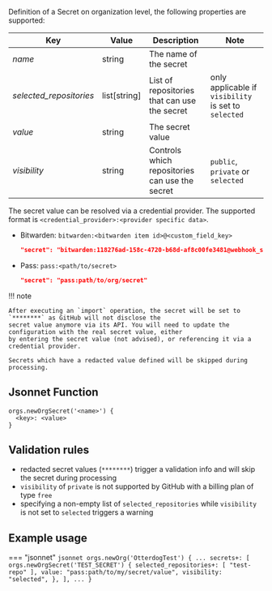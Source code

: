 Definition of a Secret on organization level, the following properties are supported:

| Key                     | Value          | Description                                    | Note                                                 |
|-------------------------|----------------|------------------------------------------------|------------------------------------------------------|
| _name_                  | string         | The name of the secret                         |                                                      |
| _selected_repositories_ | list[string]   | List of repositories that can use the secret   | only applicable if `visibility` is set to `selected` |
| _value_                 | string         | The secret value                               |                                                      |
| _visibility_            | string         | Controls which repositories can use the secret | `public`, `private` or `selected`                    |

The secret value can be resolved via a credential provider. The supported format is `<credential_provider>:<provider specific data>`.

- Bitwarden: `bitwarden:<bitwarden item id>@<custom_field_key>`

    ``` json
    "secret": "bitwarden:118276ad-158c-4720-b68d-af8c00fe3481@webhook_secret"
    ```

- Pass: `pass:<path/to/secret>`

    ``` json
    "secret": "pass:path/to/org/secret"
    ```

!!! note

    After executing an `import` operation, the secret will be set to `********` as GitHub will not disclose the
    secret value anymore via its API. You will need to update the configuration with the real secret value, either
    by entering the secret value (not advised), or referencing it via a credential provider.

    Secrets which have a redacted value defined will be skipped during processing.

## Jsonnet Function

``` jsonnet
orgs.newOrgSecret('<name>') {
  <key>: <value>
}
```

## Validation rules

- redacted secret values (`********`) trigger a validation info and will skip the secret during processing
- `visibility` of `private` is not supported by GitHub with a billing plan of type `free`
- specifying a non-empty list of `selected_repositories` while `visibility` is not set to `selected` triggers a warning

## Example usage

=== "jsonnet"
    ``` jsonnet
    orgs.newOrg('OtterdogTest') {
      ...
      secrets+: [
        orgs.newOrgSecret('TEST_SECRET') {
          selected_repositories+: [
            "test-repo"
          ],
          value: "pass:path/to/my/secret/value",
          visibility: "selected",
        },
      ],
      ...
    }
    ```
